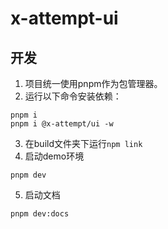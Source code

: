 # x-attempt-ui

## 开发
1. 项目统一使用pnpm作为包管理器。
2. 运行以下命令安装依赖：
```
pnpm i
pnpm i @x-attempt/ui -w
```
3. 在build文件夹下运行`npm link`
4. 启动demo环境
```
pnpm dev
```
5. 启动文档
```
pnpm dev:docs
```
